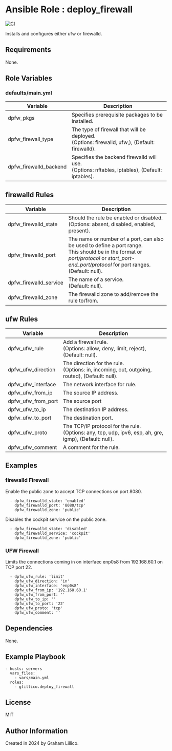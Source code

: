 # Ansible Role : deploy_firewall

[![CI](https://github.com/glillico/ansible-role-deploy_firewall/workflows/CI/badge.svg)](https://github.com/glillico/ansible-role-deploy_firewall/actions?query=workflow%3ACI)

Installs and configures either ufw or firewalld.

## Requirements

None.

## Role Variables

### defaults/main.yml

|Variable|Description|
|---|---|
|dpfw_pkgs|Specifies prerequisite packages to be installed.|
|dpfw_firewall_type|The type of  firewall that will be deployed.<br>(Options: firewalld, ufw,), (Default: firewalld).|
|dpfw_firewalld_backend|Specifies the backend firewalld will use.<br>(Options: nftables, iptables), (Default: iptables).|

## firewalld Rules

|Variable|Description|
|---|---|
|dpfw_firewalld_state|Should the rule be enabled or disabled.<br>(Options: absent, disabled, enabled, present).|
|dpfw_firewalld_port|The name or number of a port, can also be used to define a port range.<br>This should be in the format or *port/protocol* or *start_port-end_port/protocol* for port ranges.<br>(Default: null).|
|dpfw_firewalld_service|The name of a service.<br>(Default: null).|
|dpfw_firewalld_zone|The firewalld zone to add/remove the rule to/from.|

## ufw Rules

|Variable|Description|
|---|---|
|dpfw_ufw_rule|Add a firewall rule.<br>(Options: allow, deny, limit, reject), (Default: null).|
|dpfw_ufw_direction|The direction for the rule.<br>(Options: in, incoming, out, outgoing, routed), (Default: null).|
|dpfw_ufw_interface|The network interface for rule.|
|dpfw_ufw_from_ip|The source IP address.|
|dpfw_ufw_from_port|The source port|
|dpfw_ufw_to_ip|The destination IP address.|
|dpfw_ufw_to_port|The destination port.|
|dpfw_ufw_proto|The TCP/IP protocol for the rule.<br>(Options: any, tcp, udp, ipv6, esp, ah, gre, igmp), (Default: null).|
|dpfw_ufw_comment|A comment for the rule.|

## Examples
### firewalld Firewall

Enable the public zone to accept TCP connections on port 8080.
```
  - dpfw_firewalld_state: 'enabled'
    dpfw_firewalld_port: '8080/tcp'
    dpfw_firewalld_zone: 'public'
```

Disables the cockpit service on the public zone.
```
  - dpfw_firewalld_state: 'disabled'
    dpfw_firewalld_service: 'cockpit'
    dpfw_firewalld_zone: 'public'
```
### UFW Firewall

Limits the connections coming in on interfaec enp0s8 from 192.168.60.1 on TCP port 22.

```
  - dpfw_ufw_rule: 'limit'
    dpfw_ufw_direction: 'in'
    dpfw_ufw_interface: 'enp0s8'
    dpfw_ufw_from_ip: '192.168.60.1'
    dpfw_ufw_from_port: ''
    dpfw_ufw_to_ip: ''
    dpfw_ufw_to_port: '22'
    dpfw_ufw_proto: 'tcp'
    dpfw_ufw_comment: ''
```

## Dependencies

None.

## Example Playbook

    - hosts: servers
      vars_files:
        - vars/main.yml
      roles:
        - glillico.deploy_firewall

## License

MIT

## Author Information

Created in 2024 by Graham Lillico.
